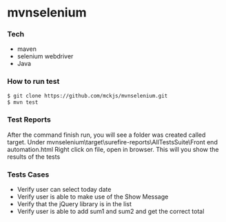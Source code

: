 # mvnselenium
### Tech
- maven
- selenium webdriver
- Java

### How to run test
```sh
$ git clone https://github.com/mckjs/mvnselenium.git
$ mvn test
```

### Test Reports
After the command finish run, you will see a folder was created called target.
Under mvnselenium\target\surefire-reports\AllTestsSuite\Front end automation.html 
Right click on file, open in browser. This will you show the results of the tests

### Tests Cases

- Verify user can select today date	
- Verify user is able to make use of the Show Message
- Verify that the jQuery library is in the list
- Verify user is able to add sum1 and sum2 and get the correct total


